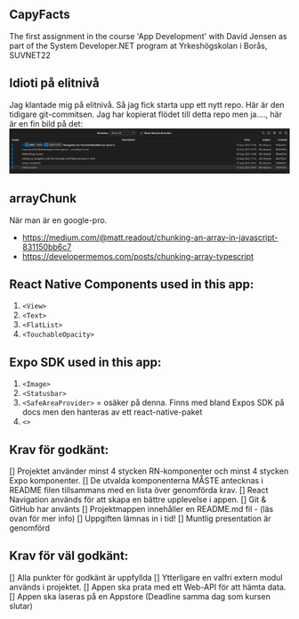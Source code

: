 ## CapyFacts

The first assignment in the course 'App Development' with David Jensen as part of the System Developer.NET program at Yrkeshögskolan i Borås, SUVNET22

## Idioti på elitnivå

Jag klantade mig på elitnivå. Så jag fick starta upp ett nytt repo.
Här är den tidigare git-commitsen. Jag har kopierat flödet till detta repo men ja...., här är en fin bild på det:
![First_repo_commits](image.png)

## arrayChunk

När man är en google-pro.

- https://medium.com/@matt.readout/chunking-an-array-in-javascript-831150bb6c7
- https://developermemos.com/posts/chunking-array-typescript

## React Native Components used in this app:

1. `<View>`
2. `<Text>`
3. `<FlatList>`
4. `<TouchableOpacity>`

## Expo SDK used in this app:

1. `<Image>`
2. `<Statusbar>`
3. `<SafeAreaProvider>` = osäker på denna. Finns med bland Expos SDK på docs men den hanteras av ett react-native-paket
4. `<>`

## Krav för godkänt:

[] Projektet använder minst 4 stycken RN-komponenter och minst 4 stycken Expo
komponenter.
[] De utvalda komponenterna MÅSTE antecknas i README filen tillsammans med en
lista över genomförda krav.
[] React Navigation används för att skapa en bättre upplevelse i appen.
[] Git & GitHub har använts
[] Projektmappen innehåller en README.md fil - (läs ovan för mer info)
[] Uppgiften lämnas in i tid!
[] Muntlig presentation är genomförd

## Krav för väl godkänt:

[] Alla punkter för godkänt är uppfyllda
[] Ytterligare en valfri extern modul används i projektet.
[] Appen ska prata med ett Web-API för att hämta data.
[] Appen ska laseras på en Appstore (Deadline samma dag som kursen slutar)
